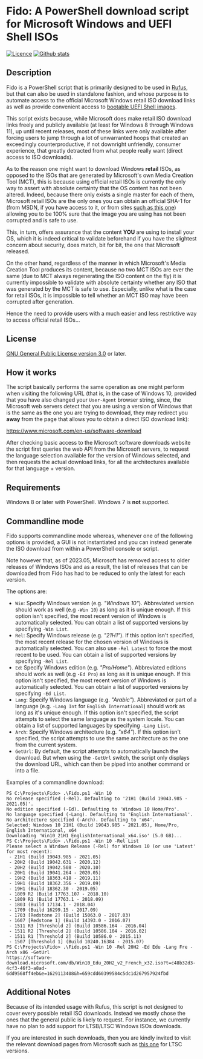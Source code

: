 Fido: A PowerShell download script for Microsoft Windows and UEFI Shell ISOs
============================================================================

[![Licence](https://img.shields.io/badge/license-GPLv3-blue.svg?style=flat-square)](https://www.gnu.org/licenses/gpl-3.0.en.html)
[![Github stats](https://img.shields.io/github/downloads/pbatard/Fido/total.svg?style=flat-square)](https://github.com/pbatard/Fido/releases)

Description
-----------

Fido is a PowerShell script that is primarily designed to be used in [Rufus](https://github.com/pbatard/rufus), but that
can also be used in standalone fashion, and whose purpose is to automate access to the official Microsoft Windows retail
ISO download links as well as provide convenient access to [bootable UEFI Shell images](https://github.com/pbatard/UEFI-Shell).

This script exists because, while Microsoft does make retail ISO download links freely and publicly available (at least
for Windows 8 through Windows 11), up until recent releases, most of these links were only available after forcing users
to jump through a lot of unwarranted hoops that created an exceedingly counterproductive, if not downright unfriendly,
consumer experience, that greatly detracted from what people really want (direct access to ISO downloads).

As to the reason one might want to download Windows __retail__ ISOs, as opposed to the ISOs that are generated by
Microsoft's own Media Creation Tool (MCT), this is because using official retail ISOs is currently the only way to
assert with absolute certainty that the OS content has not been altered. Indeed, because there only exists a single
master for each of them, Microsoft retail ISOs are the only ones you can obtain an official SHA-1 for (from MSDN, if you
have access to it, or from sites [such as this one](https://msdn.rg-adguard.net/public.php)) allowing you to be 100%
sure that the image you are using has not been corrupted and is safe to use.

This, in turn, offers assurance that the content __YOU__ are using to install your OS, which it is indeed critical to
validate beforehand if you have the slightest concern about security, does match, bit for bit, the one that Microsoft
released.

On the other hand, regardless of the manner in which Microsoft's Media Creation Tool produces its content, because no
two MCT ISOs are ever the same (due to MCT always regenerating the ISO content on the fly) it is currently impossible to
validate with absolute certainty whether any ISO that was generated by the MCT is safe to use. Especially, unlike what
is the case for retail ISOs, it is impossible to tell whether an MCT ISO may have been corrupted after generation.

Hence the need to provide users with a much easier and less restrictive way to access official retail ISOs...

License
-------

[GNU General Public License version 3.0](https://www.gnu.org/licenses/gpl-3.0) or later.

How it works
------------

The script basically performs the same operation as one might perform when visiting the following URL (that is, in the
case of Windows 10, provided that you have also changed your `User-Agent` browser string, since, the Microsoft web
servers detect that you are using a version of Windows that is the same as the one you are trying to download, they
may redirect you __away__ from the page that allows you to obtain a direct ISO download link):

https://www.microsoft.com/en-us/software-download

After checking basic access to the Microsoft software downloads website the script first queries the web API from the
Microsoft servers, to request the language selection available for the version of Windows selected, and then requests
the actual download links, for all the architectures available for that language + version.

Requirements
------------

Windows 8 or later with PowerShell. Windows 7 is __not__ supported.

Commandline mode
----------------

Fido supports commandline mode whereas, whenever one of the following options is provided, a GUI is not instantiated
and you can instead generate the ISO download from within a PowerShell console or script.

Note however that, as of 2023.05, Microsoft has removed access to older releases of Windows ISOs and as a result, the
list of releases that can be downloaded from Fido has had to be reduced to only the latest for each version.

The options are:
- `Win`: Specify Windows version (e.g. _"Windows 10"_). Abbreviated version should work as well (e.g `-Win 10`) as long
   as it is unique enough. If this option isn't specified, the most recent version of Windows is automatically selected.
   You can obtain a list of supported versions by specifying `-Win List`.
- `Rel`: Specify Windows release (e.g. _"21H1"_). If this option isn't specified, the most recent release for the chosen
   version of Windows is automatically selected. You can also use `-Rel Latest` to force the most recent to be used.
   You can obtain a list of supported versions by specifying `-Rel List`.
- `Ed`: Specify Windows edition (e.g. _"Pro/Home"_). Abbreviated editions should work as well (e.g `-Ed Pro`) as long
   as it is unique enough. If this option isn't specified, the most recent version of Windows is automatically selected.
   You can obtain a list of supported versions by specifying `-Ed List`.
- `Lang`: Specify Windows language (e.g. _"Arabic"_). Abbreviated or part of a language (e.g. `-Lang Int` for
   `English International`) should work as long as it's unique enough. If this option isn't specified, the script attempts
   to select the same language as the system locale.
   You can obtain a list of supported languages by specifying `-Lang List`.
- `Arch`: Specify Windows architecture (e.g. _"x64"_). If this option isn't specified, the script attempts to use the same
   architecture as the one from the current system.
- `GetUrl`: By default, the script attempts to automatically launch the download. But when using the `-GetUrl` switch,
   the script only displays the download URL, which can then be piped into another command or into a file.

Examples of a commandline download:

```
PS C:\Projects\Fido> .\Fido.ps1 -Win 10
No release specified (-Rel). Defaulting to '21H1 (Build 19043.985 - 2021.05)'.
No edition specified (-Ed). Defaulting to 'Windows 10 Home/Pro'.
No language specified (-Lang). Defaulting to 'English International'.
No architecture specified (-Arch). Defaulting to 'x64'.
Selected: Windows 10 21H1 (Build 19043.985 - 2021.05), Home/Pro, English International, x64
Downloading 'Win10_21H1_EnglishInternational_x64.iso' (5.0 GB)...
PS C:\Projects\Fido> .\Fido.ps1 -Win 10 -Rel List
Please select a Windows Release (-Rel) for Windows 10 (or use 'Latest' for most recent):
 - 21H1 (Build 19043.985 - 2021.05)
 - 20H2 (Build 19042.631 - 2020.12)
 - 20H2 (Build 19042.508 - 2020.10)
 - 20H1 (Build 19041.264 - 2020.05)
 - 19H2 (Build 18363.418 - 2019.11)
 - 19H1 (Build 18362.356 - 2019.09)
 - 19H1 (Build 18362.30 - 2019.05)
 - 1809 R2 (Build 17763.107 - 2018.10)
 - 1809 R1 (Build 17763.1 - 2018.09)
 - 1803 (Build 17134.1 - 2018.04)
 - 1709 (Build 16299.15 - 2017.09)
 - 1703 [Redstone 2] (Build 15063.0 - 2017.03)
 - 1607 [Redstone 1] (Build 14393.0 - 2016.07)
 - 1511 R3 [Threshold 2] (Build 10586.164 - 2016.04)
 - 1511 R2 [Threshold 2] (Build 10586.104 - 2016.02)
 - 1511 R1 [Threshold 2] (Build 10586.0 - 2015.11)
 - 1507 [Threshold 1] (Build 10240.16384 - 2015.07)
PS C:\Projects\Fido> .\Fido.ps1 -Win 10 -Rel 20H2 -Ed Edu -Lang Fre -Arch x86 -GetUrl
https://software-download.microsoft.com/db/Win10_Edu_20H2_v2_French_x32.iso?t=c48b32d3-4cf3-46f3-a8ad-6dd9568ff4eb&e=1629113408&h=659cdd60399584c5dc1d267957924fbd
```

Additional Notes
----------------

Because of its intended usage with Rufus, this script is not designed to cover every possible retail ISO downloads.
Instead we mostly chose the ones that the general public is likely to request. For instance, we currently have no plan
to add support for LTSB/LTSC Windows ISOs downloads.

If you are interested in such downloads, then you are kindly invited to visit the relevant download pages from Microsoft
such as [this one](https://www.microsoft.com/evalcenter/evaluate-windows-10-enterprise) for LTSC versions.
